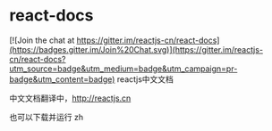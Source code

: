 # react-docs

[![Join the chat at https://gitter.im/reactjs-cn/react-docs](https://badges.gitter.im/Join%20Chat.svg)](https://gitter.im/reactjs-cn/react-docs?utm_source=badge&utm_medium=badge&utm_campaign=pr-badge&utm_content=badge)
reactjs中文文档

中文文档翻译中，http://reactjs.cn

也可以下载并运行 zh

